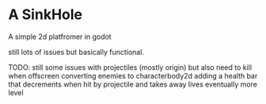 # A SinkHole
 A simple 2d platfromer in godot

still lots of issues but basically functional.

TODO:
still some issues with projectiles (mostly origin) but also need to kill when offscreen
converting enemies to characterbody2d
adding a health bar that decrements when hit by projectile and takes away lives eventually
more level
